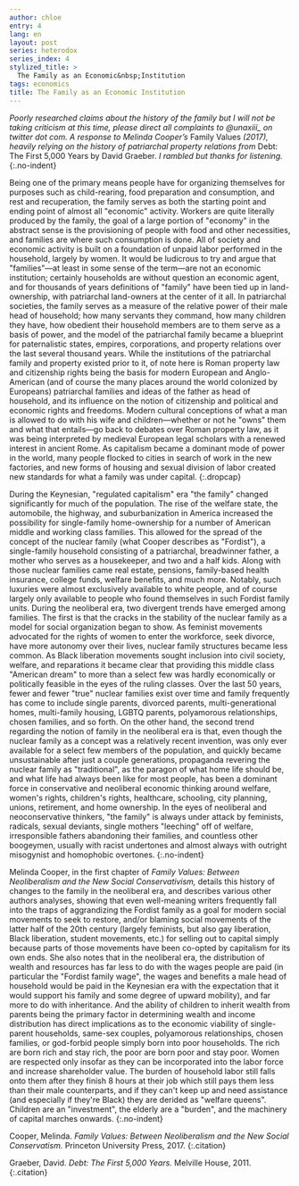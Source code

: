 ```yaml
---
author: chloe
entry: 4
lang: en
layout: post
series: heterodox
series_index: 4
stylized_title: >
  The Family as an Economic&nbsp;Institution
tags: economics
title: The Family as an Economic Institution
---
```


_Poorly researched claims about the history of the family but I will not be
taking criticism at this time, please direct all complaints to @unaxiii\_ on
twitter dot com. A response to Melinda Cooper’s_ Family Values _(2017), heavily
relying on the history of patriarchal property relations from_ Debt: The First
5,000 Years by David Graeber. _I rambled but thanks for listening._
{:.no-indent}

Being one of the primary means people have for organizing themselves for
purposes such as child-rearing, food preparation and consumption, and rest and
recuperation, the family serves as both the starting point and ending point of
almost all "economic" activity. Workers are quite literally produced by the
family, the goal of a large portion of "economy" in the abstract sense is the
provisioning of people with food and other necessities, and families are where
such consumption is done. All of society and economic activity is built on a
foundation of unpaid labor performed in the household, largely by women. It
would be ludicrous to try and argue that "families"—at least in some sense of
the term—are not an economic institution; certainly households are without
question an economic agent, and for thousands of years definitions of "family"
have been tied up in land-ownership, with patriarchal land-owners at the center
of it all. In patriarchal societies, the family serves as a measure of the
relative power of their male head of household; how many servants they command,
how many children they have, how obedient their household members are to them
serve as a basis of power, and the model of the patriarchal family became a
blueprint for paternalistic states, empires, corporations, and property
relations over the last several thousand years. While the institutions of the
patriarchal family and property existed prior to it, of note here is Roman
property law and citizenship rights being the basis for modern European and
Anglo-American (and of course the many places around the world colonized by
Europeans) patriarchal families and ideas of the father as head of household,
and its influence on the notion of citizenship and political and economic rights
and freedoms. Modern cultural conceptions of what a man is allowed to do with
his wife and children—whether or not he "owns" them and what that entails—go
back to debates over Roman property law, as it was being interpreted by medieval
European legal scholars with a renewed interest in ancient Rome. As capitalism
became a dominant mode of power in the world, many people flocked to cities in
search of work in the new factories, and new forms of housing and sexual
division of labor created new standards for what a family was under capital.
{:.dropcap}

During the Keynesian, "regulated capitalism" era "the family" changed
significantly for much of the population. The rise of the welfare state, the
automobile, the highway, and suburbanization in America increased the
possibility for single-family home-ownership for a number of American middle and
working class families. This allowed for the spread of the concept of the
nuclear family (what Cooper describes as "Fordist"), a single-family household
consisting of a patriarchal, breadwinner father, a mother who serves as a
housekeeper, and two and a half kids. Along with those nuclear families came
real estate, pensions, family-based health insurance, college funds, welfare
benefits, and much more. Notably, such luxuries were almost exclusively
available to white people, and of course largely only available to people who
found themselves in such Fordist family units. During the neoliberal era, two
divergent trends have emerged among families. The first is that the cracks in
the stability of the nuclear family as a model for social organization began to
show. As feminist movements advocated for the rights of women to enter the
workforce, seek divorce, have more autonomy over their lives, nuclear family
structures became less common. As Black liberation movements sought inclusion
into civil society, welfare, and reparations it became clear that providing this
middle class "American dream" to more than a select few was hardly economically
or politically feasible in the eyes of the ruling classes. Over the last 50
years, fewer and fewer "true" nuclear families exist over time and family
frequently has come to include single parents, divorced parents,
multi-generational homes, multi-family housing, LGBTQ parents, polyamorous
relationships, chosen families, and so forth. On the other hand, the second
trend regarding the notion of family in the neoliberal era is that, even though
the nuclear family as a concept was a relatively recent invention, was only ever
available for a select few members of the population, and quickly became
unsustainable after just a couple generations, propaganda revering the nuclear
family as "traditional", as the paragon of what home life should be, and what
life had always been like for most people, has been a dominant force in
conservative and neoliberal economic thinking around welfare, women's rights,
children's rights, healthcare, schooling, city planning, unions, retirement, and
home ownership. In the eyes of neoliberal and neoconservative thinkers, "the
family" is always under attack by feminists, radicals, sexual deviants, single
mothers "leeching" off of welfare, irresponsible fathers abandoning their
families, and countless other boogeymen, usually with racist undertones and
almost always with outright misogynist and homophobic overtones.
{:.no-indent}

Melinda Cooper, in the first chapter of _Family Values: Between Neoliberalism 
and the New Social Conservativism,_ details this history of changes to the 
family in the neoliberal era, and describes various other authors analyses, 
showing that even well-meaning writers frequently fall into the traps of 
aggrandizing the Fordist family as a goal for modern social movements to seek 
to restore, and/or blaming social movements of the latter half of the 20th 
century (largely feminists, but also gay liberation, Black liberation, student 
movements, etc.)
for selling out to capital simply because parts of those movements have been
co-opted by capitalism for its own ends. She also notes that in the neoliberal
era, the distribution of wealth and resources has far less to do with the wages
people are paid (in particular the "Fordist family wage", the wages and benefits
a male head of household would be paid in the Keynesian era with the expectation
that it would support his family and some degree of upward mobility), and far
more to do with inheritance. And the ability of children to inherit wealth from
parents being the primary factor in determining wealth and income distribution
has direct implications as to the economic viability of single-parent
households, same-sex couples, polyamorous relationships, chosen families, or
god-forbid people simply born into poor households. The rich are born rich and
stay rich, the poor are born poor and stay poor. Women are respected only
insofar as they can be incorporated into the labor force and increase
shareholder value. The burden of household labor still falls onto them after
they finish 8 hours at their job which still pays them less than their male
counterparts, and if they can't keep up and need assistance (and especially if
they're Black) they are derided as "welfare queens". Children are an
"investment", the elderly are a "burden", and the machinery of capital marches
onwards.
{:.no-indent}

Cooper, Melinda. _Family Values: Between Neoliberalism and the New Social
Conservatism._ Princeton University Press, 2017.
{:.citation}

Graeber, David. _Debt: The First 5,000 Years._ Melville House, 2011.
{:.citation}
